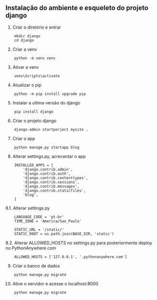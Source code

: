 ## Instalação do ambiente e esqueleto do projeto django

1. Criar o diretório e entrar
```
    mkdir django
    cd django
```

2. Criar a venv 
```
    python -m venv venv    
```

3. Ativar a venv
``` 
    venv\Scripts\activate
```

4. Atualizar o pip
```
    python -m pip install upgrade pip
```

5. Instalar a ultima versão do django
```
    pip install django
```

6. Criar o projeto django
```
    django-admin startporject mysite .
```

7. Criar o app
```
    python manage.py startapp blog    
```

8. Alterar settings.py, acrecentar o app
```
    INSTALLED_APPS = [
        'django.contrib.admin',
        'django.contrib.auth',
        'django.contrib.contenttypes',
        'django.contrib.sessions',
        'django.contrib.messages',
        'django.contrib.staticfiles',
        'blog',
    ]
```

8.1. Alterar settings.py
```
    LANGUAGE_CODE = 'pt-br'
    TIME_ZONE = 'America/Sao_Paulo'

    STATIC_URL = '/static/'
    STATIC_ROOT = os.path.join(BASE_DIR, 'static')
```

8.2. Alterar ALLOWED_HOSTS no settings.py para posteriormente deploy no PythonAnywhere.com
```
    ALLOWED_HOSTS = ['127.0.0.1', '.pythonanywhere.com']  
```

9. Criar o banco de dados
```
    python manage.py migrate
```
10. Ative o servidor e acesse o localhost:8000
```
    python manage.py migrate
```